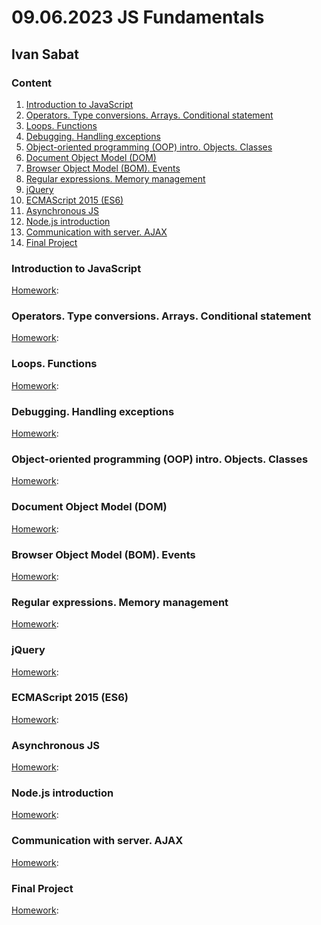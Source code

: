 # 09.06.2023 JS Fundamentals

## Ivan Sabat

### Content

1. [Introduction to JavaScript](#introduction-to-javascript)
2. [Operators. Type conversions. Arrays. Conditional statement](#operators-type-conversions-arrays-conditional-statement)
3. [Loops. Functions](#loops-functions)
4. [Debugging. Handling exceptions](#debugging-handling-exceptions)
5. [Object-oriented programming (OOP) intro. Objects. Classes](#object-oriented-programming-oop-intro-objects-classes)
6. [Document Object Model (DOM)](#document-object-model-dom)
7. [Browser Object Model (BOM). Events](#browser-object-model-bom-events)
8. [Regular expressions. Memory management](#regular-expressions-memory-management)
9. [jQuery](#jquery)
10. [ECMAScript 2015 (ES6)](#ecmascript-2015-es6)
11. [Asynchronous JS](#asynchronous-js)
12. [Node.js introduction](#nodejs-introduction)
13. [Communication with server. AJAX](#communication-with-server-ajax)
14. [Final Project](#final-project)

### Introduction to JavaScript

[Homework][Introduction-to-JavaScript]:

### Operators. Type conversions. Arrays. Conditional statement

[Homework][Operators.-Type-conversions.-Arrays.-Conditional-statement]:

### Loops. Functions

[Homework][Loops.-Functions]:

### Debugging. Handling exceptions

[Homework][Debugging.-Handling-exceptions]:

### Object-oriented programming (OOP) intro. Objects. Classes

[Homework][Object-oriented-programming-(OOP)-intro.-Objects.-Classes]:

### Document Object Model (DOM)

[Homework][Document-Object-Model-(DOM)]:

### Browser Object Model (BOM). Events

[Homework][Browser-Object-Model-(BOM).-Events]:

### Regular expressions. Memory management

[Homework][Regular-expressions.-Memory-management]:

### jQuery

[Homework][jQuery]:

### ECMAScript 2015 (ES6)

[Homework][ECMAScript-2015-(ES6)]:

### Asynchronous JS

[Homework][Asynchronous-JS]:

### Node.js introduction

[Homework][Node.js-introduction]:

### Communication with server. AJAX

[Homework][Communication-with-server.-AJAX]:

### Final Project

[Homework][Final-Project]:

[Introduction-to-JavaScript]: https://github.com/Sabotazh/JS-Fundamentals-June/tree/main/01/index.html
[Operators.-Type-conversions.-Arrays.-Conditional-statement]: https://example.com
[Loops.-Functions]: https://example.com
[Debugging.-Handling-exceptions]: https://example.com
[Object-oriented-programming-(OOP)-intro.-Objects.-Classes]: https://example.com
[Document-Object-Model-(DOM)]: https://example.com
[Browser-Object-Model-(BOM).-Events]: https://example.com
[Regular-expressions.-Memory-management]: https://example.com
[jQuery]: https://example.com
[ECMAScript-2015-(ES6)]: https://example.com
[Asynchronous-JS]: https://example.com
[Node.js-introduction]: https://example.com
[Communication-with-server.-AJAX]: https://example.com
[Final-Project]: https://example.com
